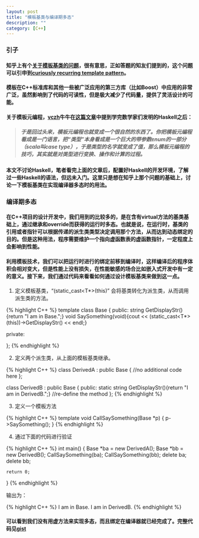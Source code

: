 ```yaml
---
layout: post
title: "模板基类与编译期多态"
description: ""
category: [C++]
---
```


### 引子

#### 知乎上有个[关于模板基类的问题][1]，很有意思，正如答题的知友们提到的，这个问题可以引申到[curiously recurring template pattern][2]。

#### 模板在C++标准库和其他一些被广泛应用的第三方库（比如Boost）中应用的非常广泛，虽然影响到了代码的可读性，但是极大减少了代码量，提供了灵活设计的可能。

#### 关于模板元编程，[vczh][3]牛牛在[这篇文章][4]中提到学完数学家们发明的Haskell之后：
> ##### 于是回过头来，模板元编程也就变成一个很自然的东西了。你把模板元编程看成是一门语言，把“类型”本身看成是一个巨大的带参数enum的一部分（scala叫case type），于是类型的名字就变成了值，那么模板元编程的技巧，其实就是对类型进行变换、操作和计算的过程。

#### 本文不讨论Haskell，笔者看完上面的文章后，配置好Haskell的开发环境，了解过一些Haskell的语法，但远未入门。这里只是想在知乎上那个问题的基础上，讨论一下模板基类在实现编译器多态时的用法。

### 编译期多态

#### 在C++项目的设计开发中，我们用到的比较多的，是在含有virtual方法的基类基础上，通过继承和override而获得的运行时多态。也就是说，在运行时，基类的引用或者指针可以根据传递的派生类类型决定调用那个方法，从而达到动态绑定的目的。但是这种用法，程序需要维护一个指向虚函数表的虚函数指针，一定程度上会影响到性能。

#### 利用模板技术，我们可以把运行时进行的绑定前移到编译时，这样编译后的程序体积会相对变大，但是性能上没有损失，在性能敏感的场合比如嵌入式开发中有一定的意义。接下来，我们通过代码来看看如何通过设计模板基类来做到这一点。

1. 定义模板基类，“(static_cast<T*>(this)” 会将基类转化为派生类，从而调用派生类的方法。

{% highlight C++ %}
template<typename T>
class Base
{
public:
	string GetDisplayStr(){return "I am in Base.";}
	void SaySomething(void){cout << (static_cast<T*>(this))->GetDisplayStr() << endl;}

private:

};
{% endhighlight %}


2. 定义两个派生类，从上面的模板基类继承。

{% highlight C++ %}
class DerivedA : public Base<DerivedA>
{
    //no additional code here
};

class DerivedB : public Base<DerivedB>
{
public:
	static string GetDisplayStr(){return "I am in DerivedB.";} //re-define the method
};
{% endhighlight %}

3. 定义一个模板方法

{% highlight C++ %}
template<typename T>
void CallSaySomething(Base<T> *p)
{
	p->SaySomething();
}
{% endhighlight %}

4. 通过下面的代码进行验证

{% highlight C++ %}
int main()
{
	Base<DerivedA> *ba = new DerivedA();
	Base<DerivedB> *bb = new DerivedB();
	CallSaySomething(ba);
	CallSaySomething(bb);
	delete ba;
	delete bb;

	return 0;
}
{% endhighlight %}

输出为：

{% highlight C++ %}
I am in Base.
I am in DerivedB.
{% endhighlight %}

#### 可以看到我们没有用虚方法来实现多态，而且绑定在编译器就已经完成了。完整代码见[gist][5]

[1]: http://www.zhihu.com/question/24287316
[2]: http://en.wikipedia.org/wiki/Curiously_recurring_template_pattern
[3]: http://www.zhihu.com/people/geniusvczh
[4]: http://www.cppblog.com/vczh/archive/2013/03/24/198769.html
[5]: https://gist.github.com/xhrwang/b3cd8ddc3dfb90ebcba6


